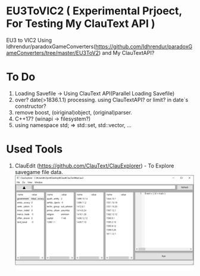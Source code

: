 # EU3ToVIC2 ( Experimental Prjoect, For Testing My ClauText API )
  EU3 to VIC2 Using Idhrendur/paradoxGameConverters(https://github.com/Idhrendur/paradoxGameConverters/tree/master/EU3ToV2) 
  and My ClauTextAPI?
# To Do
  1. Loading Savefile -> Using ClauText API(Parallel Loading Savefile)
  2. over? date(>1836.1.1) processing. using ClauTextAPI? or limit? in date`s constructor?
  3. remove boost, (oiriginal)object, (original)parser.
  4. C++17? (winapi -> filesystem?)
  5. using namespace std; => std::set, std::vector, ...
# Used Tools
  1. ClauEdit (https://github.com/ClauText/ClauExplorer) - To Explore savegame file data.
 ![alt text](clau_explorer.png) 
